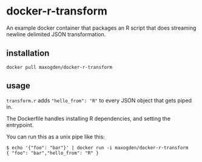 # docker-r-transform

An example docker container that packages an R script that does streaming newline delimited JSON transformation.

## installation

```
docker pull maxogden/docker-r-transform
```

## usage

`transform.r` adds `"hello_from": "R"` to every JSON object that gets piped in.

The Dockerfile handles installing R dependencies, and setting the entrypoint.

You can run this as a unix pipe like this:

```
$ echo '{"foo": "bar"}' | docker run -i maxogden/docker-r-transform
{ "foo": "bar","hello_from": "R" }
```

